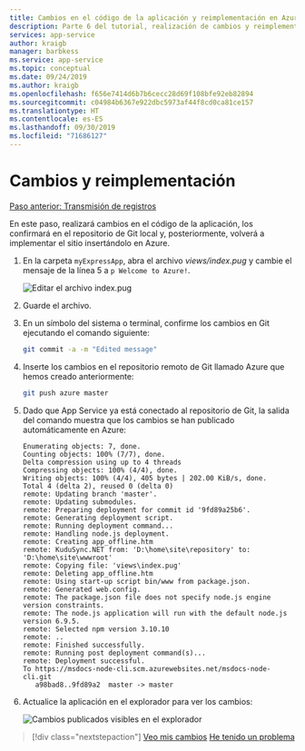 ```yaml
---
title: Cambios en el código de la aplicación y reimplementación en Azure
description: Parte 6 del tutorial, realización de cambios y reimplementación
services: app-service
author: kraigb
manager: barbkess
ms.service: app-service
ms.topic: conceptual
ms.date: 09/24/2019
ms.author: kraigb
ms.openlocfilehash: f656e7414d6b7b6cecc28d69f108bfe92eb82894
ms.sourcegitcommit: c04984b6367e922dbc5973af44f8cd0ca81ce157
ms.translationtype: HT
ms.contentlocale: es-ES
ms.lasthandoff: 09/30/2019
ms.locfileid: "71686127"
---
```

# <a name="make-changes-and-redeploy"></a>Cambios y reimplementación

[Paso anterior: Transmisión de registros](tutorial-vscode-azure-cli-node-05.md)

En este paso, realizará cambios en el código de la aplicación, los confirmará en el repositorio de Git local y, posteriormente, volverá a implementar el sitio insertándolo en Azure.

1. En la carpeta `myExpressApp`, abra el archivo *views/index.pug* y cambie el mensaje de la línea 5 a `p Welcome to Azure!`.

    ![Editar el archivo index.pug](media/azure-cli/editpugfile.png)

1. Guarde el archivo.

1. En un símbolo del sistema o terminal, confirme los cambios en Git ejecutando el comando siguiente:

    ```bash
    git commit -a -m "Edited message"
    ```

1. Inserte los cambios en el repositorio remoto de Git llamado Azure que hemos creado anteriormente:

    ```bash
    git push azure master
    ```

1. Dado que App Service ya está conectado al repositorio de Git, la salida del comando muestra que los cambios se han publicado automáticamente en Azure: 

    ```output
    Enumerating objects: 7, done.
    Counting objects: 100% (7/7), done.
    Delta compression using up to 4 threads
    Compressing objects: 100% (4/4), done.
    Writing objects: 100% (4/4), 405 bytes | 202.00 KiB/s, done.
    Total 4 (delta 2), reused 0 (delta 0)
    remote: Updating branch 'master'.
    remote: Updating submodules.
    remote: Preparing deployment for commit id '9fd89a25b6'.
    remote: Generating deployment script.
    remote: Running deployment command...
    remote: Handling node.js deployment.
    remote: Creating app_offline.htm
    remote: KuduSync.NET from: 'D:\home\site\repository' to: 'D:\home\site\wwwroot'
    remote: Copying file: 'views\index.pug'
    remote: Deleting app_offline.htm
    remote: Using start-up script bin/www from package.json.
    remote: Generated web.config.
    remote: The package.json file does not specify node.js engine version constraints.
    remote: The node.js application will run with the default node.js version 6.9.5.
    remote: Selected npm version 3.10.10
    remote: ..
    remote: Finished successfully.
    remote: Running post deployment command(s)...
    remote: Deployment successful.
    To https://msdocs-node-cli.scm.azurewebsites.net/msdocs-node-cli.git
       a98bad8..9fd89a2  master -> master
    ```

1. Actualice la aplicación en el explorador para ver los cambios:

    ![Cambios publicados visibles en el explorador](media/azure-cli/remote-app-changes.png)

> [!div class="nextstepaction"]
> [Veo mis cambios](tutorial-vscode-azure-cli-node-07.md) [He tenido un problema](https://www.research.net/r/PWZWZ52?tutorial=node-deployment&step=publishing-changes)
